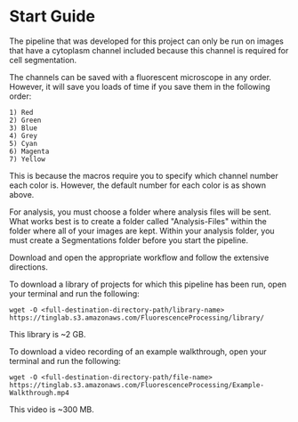 # Start Guide
The pipeline that was developed for this project can only be run on images that have a cytoplasm channel included because this channel is required for cell segmentation.

The channels can be saved with a fluorescent microscope in any order. However, it will save you loads of time if you save them in the following order:

	1) Red
	2) Green
	3) Blue
	4) Grey
	5) Cyan
	6) Magenta
	7) Yellow

This is because the macros require you to specify which channel number each color is. However, the default number for each color is as shown above.
	
For analysis, you must choose a folder where analysis files will be sent. What works best is to create a folder called "Analysis-Files" within the folder where all of your images are kept. Within your analysis folder, you must create a Segmentations folder before you start the pipeline.

Download and open the appropriate workflow and follow the extensive directions.

To download a library of projects for which this pipeline has been run, open your terminal and run the following: 
```
wget -O <full-destination-directory-path/library-name> https://tinglab.s3.amazonaws.com/FluorescenceProcessing/library/
```
This library is ~2 GB.

To download a video recording of an example walkthrough, open your terminal and run the following:
```
wget -O <full-destination-directory-path/file-name> https://tinglab.s3.amazonaws.com/FluorescenceProcessing/Example-Walkthrough.mp4
```
This video is ~300 MB.
